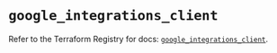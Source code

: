 # `google_integrations_client`

Refer to the Terraform Registry for docs: [`google_integrations_client`](https://registry.terraform.io/providers/hashicorp/google/6.22.0/docs/resources/integrations_client).
